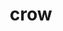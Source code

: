 ---
category: 4-letters
denotation: null
name: crow
reference_link: https://www.etymonline.com/word/crow
root_language: null
root_name: null
title: crow
type: free
word_sums:
- respelling: crow
  sum: 'Crow + '
---